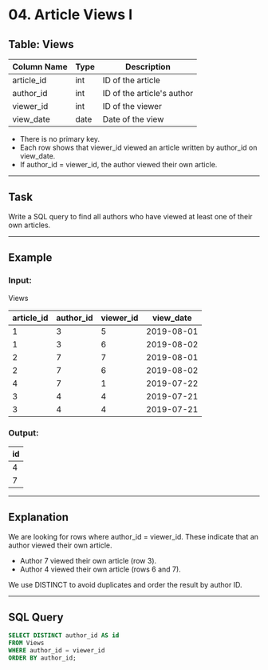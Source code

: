 # 04. Article Views I

## Table: Views

| Column Name | Type | Description |
|-------------|------|-------------|
| article_id  | int  | ID of the article |
| author_id   | int  | ID of the article's author |
| viewer_id   | int  | ID of the viewer |
| view_date   | date | Date of the view |

- There is no primary key.
- Each row shows that viewer_id viewed an article written by author_id on view_date.
- If author_id = viewer_id, the author viewed their own article.

---

## Task

Write a SQL query to find all authors who have viewed at least one of their own articles.

---

## Example

### Input:

Views

| article_id | author_id | viewer_id | view_date  |
|------------|-----------|-----------|------------|
| 1          | 3         | 5         | 2019-08-01 |
| 1          | 3         | 6         | 2019-08-02 |
| 2          | 7         | 7         | 2019-08-01 |
| 2          | 7         | 6         | 2019-08-02 |
| 4          | 7         | 1         | 2019-07-22 |
| 3          | 4         | 4         | 2019-07-21 |
| 3          | 4         | 4         | 2019-07-21 |

### Output:

| id  |
|-----|
| 4   |
| 7   |

---

## Explanation

We are looking for rows where author_id = viewer_id. These indicate that an author viewed their own article.

- Author 7 viewed their own article (row 3).
- Author 4 viewed their own article (rows 6 and 7).

We use DISTINCT to avoid duplicates and order the result by author ID.

---

## SQL Query

```sql
SELECT DISTINCT author_id AS id
FROM Views
WHERE author_id = viewer_id
ORDER BY author_id;
